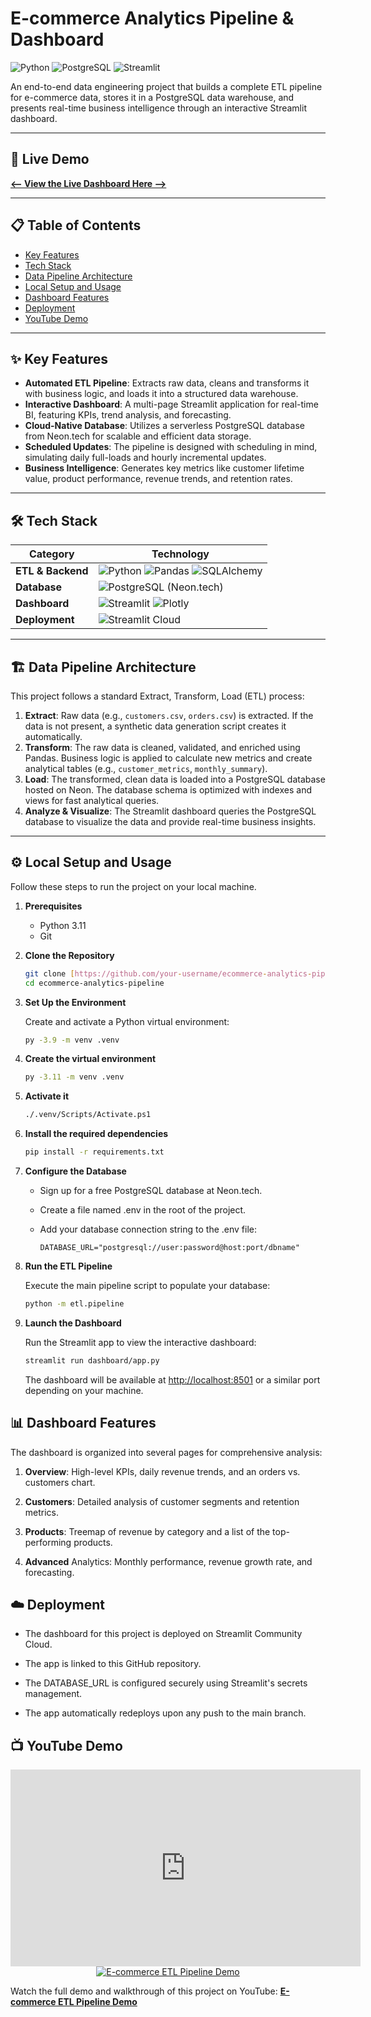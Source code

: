 # E-commerce Analytics Pipeline & Dashboard

![Python](https://img.shields.io/badge/Python-3.11-blue.svg)
![PostgreSQL](https://img.shields.io/badge/PostgreSQL-Neon-brightgreen.svg)
![Streamlit](https://img.shields.io/badge/Streamlit-Deployed-orange.svg)

An end-to-end data engineering project that builds a complete ETL pipeline for e-commerce data, stores it in a PostgreSQL data warehouse, and presents real-time business intelligence through an interactive Streamlit dashboard.

---

## 🚀 Live Demo

**[<-- View the Live Dashboard Here -->](https://ecom-etl-pipeline.streamlit.app/)**

---

## 📋 Table of Contents

- [Key Features](#✨-key-features)
- [Tech Stack](#🛠-tech-stack)
- [Data Pipeline Architecture](#🏗️-data-pipeline-architecture)
- [Local Setup and Usage](#⚙️-local-setup-and-usage)
- [Dashboard Features](#📊-dashboard-features)
- [Deployment](#☁️-deployment)
- [YouTube Demo](#📺-youtube-demo)

---

## ✨ Key Features

- **Automated ETL Pipeline**: Extracts raw data, cleans and transforms it with business logic, and loads it into a structured data warehouse.
- **Interactive Dashboard**: A multi-page Streamlit application for real-time BI, featuring KPIs, trend analysis, and forecasting.
- **Cloud-Native Database**: Utilizes a serverless PostgreSQL database from Neon.tech for scalable and efficient data storage.
- **Scheduled Updates**: The pipeline is designed with scheduling in mind, simulating daily full-loads and hourly incremental updates.
- **Business Intelligence**: Generates key metrics like customer lifetime value, product performance, revenue trends, and retention rates.

---

## 🛠 Tech Stack

| Category      | Technology                                                                                                                              |
|---------------|-----------------------------------------------------------------------------------------------------------------------------------------|
| **ETL & Backend** | ![Python](https://img.shields.io/badge/Python-3776AB?style=for-the-badge&logo=python&logoColor=white) ![Pandas](https://img.shields.io/badge/Pandas-150458?style=for-the-badge&logo=pandas&logoColor=white) ![SQLAlchemy](https://img.shields.io/badge/SQLAlchemy-D71F00?style=for-the-badge&logo=sqlalchemy&logoColor=white) |
| **Database** | ![PostgreSQL](https://img.shields.io/badge/PostgreSQL-4169E1?style=for-the-badge&logo=postgresql&logoColor=white) (Neon.tech)          |
| **Dashboard** | ![Streamlit](https://img.shields.io/badge/Streamlit-FF4B4B?style=for-the-badge&logo=streamlit&logoColor=white) ![Plotly](https://img.shields.io/badge/Plotly-3F4F75?style=for-the-badge&logo=plotly&logoColor=white)          |
| **Deployment** | ![Streamlit Cloud](https://img.shields.io/badge/Streamlit_Cloud-0D2A38?style=for-the-badge&logo=streamlit&logoColor=white)              |

---

## 🏗️ Data Pipeline Architecture

This project follows a standard Extract, Transform, Load (ETL) process:

1. **Extract**: Raw data (e.g., `customers.csv`, `orders.csv`) is extracted. If the data is not present, a synthetic data generation script creates it automatically.
2. **Transform**: The raw data is cleaned, validated, and enriched using Pandas. Business logic is applied to calculate new metrics and create analytical tables (e.g., `customer_metrics`, `monthly_summary`).
3. **Load**: The transformed, clean data is loaded into a PostgreSQL database hosted on Neon. The database schema is optimized with indexes and views for fast analytical queries.
4. **Analyze & Visualize**: The Streamlit dashboard queries the PostgreSQL database to visualize the data and provide real-time business insights.

---

## ⚙️ Local Setup and Usage

Follow these steps to run the project on your local machine.

1. **Prerequisites**

   - Python 3.11
   - Git

2. **Clone the Repository**

   ```bash
   git clone [https://github.com/your-username/ecommerce-analytics-pipeline.git](https://github.com/your-username/ecommerce-analytics-pipeline.git)
   cd ecommerce-analytics-pipeline
   ```

3. **Set Up the Environment**

   Create and activate a Python virtual environment:

   ```bash
   py -3.9 -m venv .venv
   ```

4. **Create the virtual environment**

   ```bash
   py -3.11 -m venv .venv
   ```

5. **Activate it**

   ```bash
   ./.venv/Scripts/Activate.ps1
   ```

6. **Install the required dependencies**

   ```bash
   pip install -r requirements.txt
   ```

7. **Configure the Database**

   - Sign up for a free PostgreSQL database at Neon.tech.

   - Create a file named .env in the root of the project.

   - Add your database connection string to the .env file:

      ```env
      DATABASE_URL="postgresql://user:password@host:port/dbname"
      ```

8. **Run the ETL Pipeline**

   Execute the main pipeline script to populate your database:

   ```bash
   python -m etl.pipeline
   ```

9. **Launch the Dashboard**

   Run the Streamlit app to view the interactive dashboard:

   ```bash
   streamlit run dashboard/app.py
   ```

   The dashboard will be available at [http://localhost:8501](http://localhost:8501) or a similar port depending on your machine.

## 📊 Dashboard Features

   The dashboard is organized into several pages for comprehensive analysis:

   1. **Overview**: High-level KPIs, daily revenue trends, and an orders vs. customers chart.

   2. **Customers**: Detailed analysis of customer segments and retention metrics.

   3. **Products**: Treemap of revenue by category and a list of the top-performing products.

   4. **Advanced** Analytics: Monthly performance, revenue growth rate, and forecasting.

## ☁️ Deployment

- The dashboard for this project is deployed on Streamlit Community Cloud.

- The app is linked to this GitHub repository.

- The DATABASE_URL is configured securely using Streamlit's secrets management.

- The app automatically redeploys upon any push to the main branch.

## 📺 YouTube Demo

<div align="center">
  <iframe width="560" height="315" src="https://www.youtube.com/embed/7NimOCNB0WQ" 
    frameborder="0" allow="accelerometer; autoplay; encrypted-media; gyroscope; picture-in-picture" allowfullscreen>
  </iframe>
</div>

<div align="center">
   <a href="https://www.youtube.com/watch?v=7NimOCNB0WQ">
   <img src="https://www.google.com/search?q=https://img.youtube.com/vi/7NimOCNB0WQ/0.jpg" alt="E-commerce ETL Pipeline Demo">
   </a>
</div>

Watch the full demo and walkthrough of this project on YouTube:  **[E-commerce ETL Pipeline Demo](https://www.youtube.com/watch?v=7NimOCNB0WQ)**
